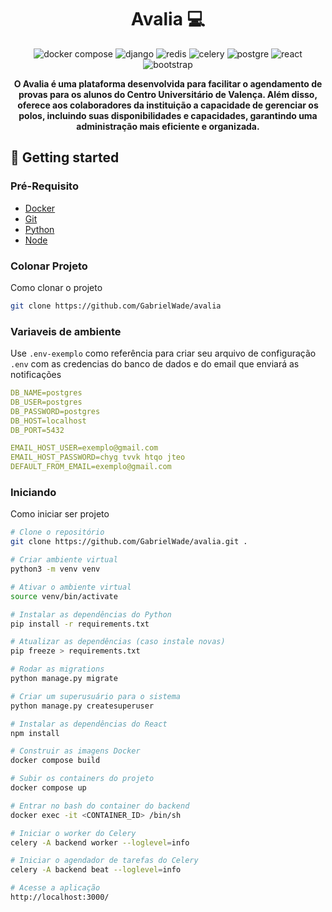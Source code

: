 <h1 align="center" style="font-weight: bold;">Avalia 💻</h1>

<div align="center">
  <img src="https://img.shields.io/badge/docker%20compose-2496ED.svg?style=for-the-badge&logo=docker&logoColor=white" alt="docker compose" />
  <img src="https://img.shields.io/badge/DJANGO-%23FF9900.svg?style=for-the-badge&logo=Django&logoColor=white" alt="django" />
  <img src="https://img.shields.io/badge/REDIS-%D4FAFF.svg?style=for-the-badge&logo=REDIS&logoColor=redis" alt="redis" />
  <img src="https://img.shields.io/badge/celery-37814A.svg?style=for-the-badge&logo=celery&logoColor=white" alt="celery" />
  <img src="https://img.shields.io/badge/postgre-0078D7.svg?style=for-the-badge&logo=postgresql&logoColor=white" alt="postgre" />
  <img src="https://img.shields.io/badge/react-0078D7.svg?style=for-the-badge&logo=react&logoColor=0078D7&labelColor=FFFFFF" alt="react" />
  <img src="https://img.shields.io/badge/bootstrap-7952B3.svg?style=for-the-badge&logo=bootstrap&logoColor=white" alt="bootstrap" />
</div>

<p align="center">
  <b>O Avalia é uma plataforma desenvolvida para facilitar o agendamento de provas para os alunos do Centro Universitário de Valença. Além disso, oferece aos colaboradores da instituição a capacidade de gerenciar os polos, incluindo suas disponibilidades e capacidades, garantindo uma administração mais eficiente e organizada.</b>
</p>

<h2 id="started">🚀 Getting started</h2>

<h3>Pré-Requisito</h3>

- [Docker](https://docker.com/)
- [Git](https://github.com)
- [Python](https://python.com)
- [Node](https://node.com)

<h3>Colonar Projeto</h3>

Como clonar o projeto

```bash
git clone https://github.com/GabrielWade/avalia
```

<h3> Variaveis de ambiente </h2>

Use `.env-exemplo` como referência para criar seu arquivo de configuração `.env` com as credencias do banco de dados e do email que enviará as notificações

```yaml
DB_NAME=postgres
DB_USER=postgres
DB_PASSWORD=postgres
DB_HOST=localhost
DB_PORT=5432

EMAIL_HOST_USER=exemplo@gmail.com
EMAIL_HOST_PASSWORD=chyg tvvk htqo jteo
DEFAULT_FROM_EMAIL=exemplo@gmail.com
```

<h3>Iniciando</h3>

Como iniciar ser projeto
```bash
# Clone o repositório
git clone https://github.com/GabrielWade/avalia.git .

# Criar ambiente virtual
python3 -m venv venv

# Ativar o ambiente virtual
source venv/bin/activate

# Instalar as dependências do Python
pip install -r requirements.txt

# Atualizar as dependências (caso instale novas)
pip freeze > requirements.txt

# Rodar as migrations
python manage.py migrate

# Criar um superusuário para o sistema
python manage.py createsuperuser

# Instalar as dependências do React
npm install

# Construir as imagens Docker
docker compose build

# Subir os containers do projeto
docker compose up

# Entrar no bash do container do backend
docker exec -it <CONTAINER_ID> /bin/sh

# Iniciar o worker do Celery
celery -A backend worker --loglevel=info

# Iniciar o agendador de tarefas do Celery
celery -A backend beat --loglevel=info

# Acesse a aplicação
http://localhost:3000/

``````
